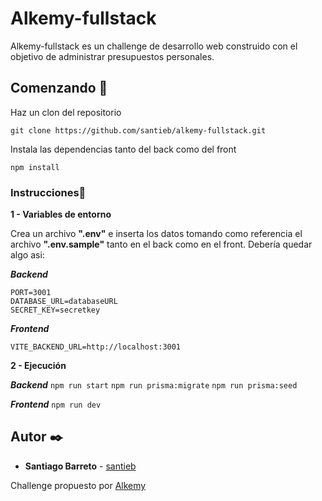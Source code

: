 # Alkemy-fullstack
Alkemy-fullstack es un challenge de desarrollo web construido con el objetivo de administrar presupuestos personales.
## Comenzando 🚀

Haz un clon del repositorio

```
git clone https://github.com/santieb/alkemy-fullstack.git
```

Instala las dependencias tanto del back como del front

```
npm install
```

### Instrucciones📄

**1 - Variables de entorno**

Crea un archivo **".env"** e inserta los datos tomando como referencia el archivo **".env.sample"** tanto en el back como en el front. Debería quedar algo asi:

***Backend***

```
PORT=3001
DATABASE_URL=databaseURL
SECRET_KEY=secretkey
```

***Frontend***

```
VITE_BACKEND_URL=http://localhost:3001
```

**2 - Ejecución**

***Backend***
`npm run start`
`npm run prisma:migrate`
`npm run prisma:seed`

***Frontend***
`npm run dev`

## Autor ✒️

* **Santiago Barreto** - [santieb](https://github.com/santieb) 

Challenge propuesto por [Alkemy](https://www.alkemy.org/)
